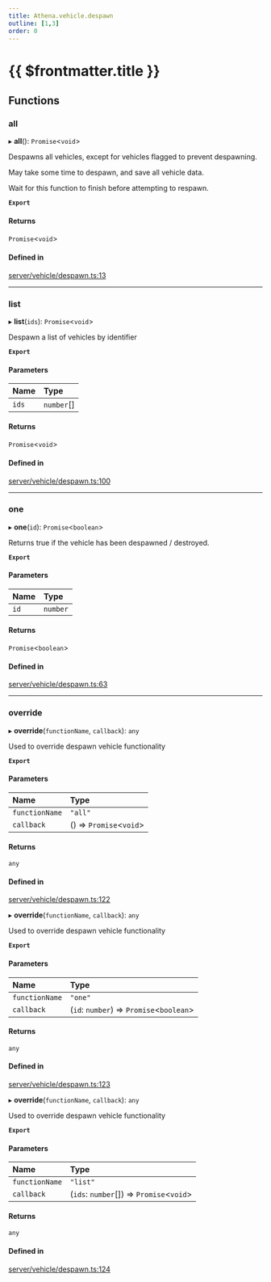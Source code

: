 ```yaml
---
title: Athena.vehicle.despawn
outline: [1,3]
order: 0
---
```


# {{ $frontmatter.title }}


## Functions

### all

▸ **all**(): `Promise`<`void`\>

Despawns all vehicles, except for vehicles flagged to prevent despawning.

May take some time to despawn, and save all vehicle data.

Wait for this function to finish before attempting to respawn.

**`Export`**

#### Returns

`Promise`<`void`\>

#### Defined in

[server/vehicle/despawn.ts:13](https://github.com/Stuyk/altv-athena/blob/ae8402672/src/core/server/vehicle/despawn.ts#L13)

___

### list

▸ **list**(`ids`): `Promise`<`void`\>

Despawn a list of vehicles by identifier

**`Export`**

#### Parameters

| Name | Type |
| :------ | :------ |
| `ids` | `number`[] |

#### Returns

`Promise`<`void`\>

#### Defined in

[server/vehicle/despawn.ts:100](https://github.com/Stuyk/altv-athena/blob/ae8402672/src/core/server/vehicle/despawn.ts#L100)

___

### one

▸ **one**(`id`): `Promise`<`boolean`\>

Returns true if the vehicle has been despawned / destroyed.

**`Export`**

#### Parameters

| Name | Type |
| :------ | :------ |
| `id` | `number` |

#### Returns

`Promise`<`boolean`\>

#### Defined in

[server/vehicle/despawn.ts:63](https://github.com/Stuyk/altv-athena/blob/ae8402672/src/core/server/vehicle/despawn.ts#L63)

___

### override

▸ **override**(`functionName`, `callback`): `any`

Used to override despawn vehicle functionality

**`Export`**

#### Parameters

| Name | Type |
| :------ | :------ |
| `functionName` | ``"all"`` |
| `callback` | () => `Promise`<`void`\> |

#### Returns

`any`

#### Defined in

[server/vehicle/despawn.ts:122](https://github.com/Stuyk/altv-athena/blob/ae8402672/src/core/server/vehicle/despawn.ts#L122)

▸ **override**(`functionName`, `callback`): `any`

Used to override despawn vehicle functionality

**`Export`**

#### Parameters

| Name | Type |
| :------ | :------ |
| `functionName` | ``"one"`` |
| `callback` | (`id`: `number`) => `Promise`<`boolean`\> |

#### Returns

`any`

#### Defined in

[server/vehicle/despawn.ts:123](https://github.com/Stuyk/altv-athena/blob/ae8402672/src/core/server/vehicle/despawn.ts#L123)

▸ **override**(`functionName`, `callback`): `any`

Used to override despawn vehicle functionality

**`Export`**

#### Parameters

| Name | Type |
| :------ | :------ |
| `functionName` | ``"list"`` |
| `callback` | (`ids`: `number`[]) => `Promise`<`void`\> |

#### Returns

`any`

#### Defined in

[server/vehicle/despawn.ts:124](https://github.com/Stuyk/altv-athena/blob/ae8402672/src/core/server/vehicle/despawn.ts#L124)
